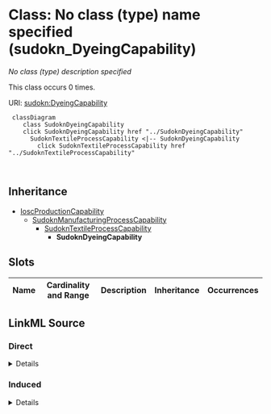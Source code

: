 

# Class: No class (type) name specified (sudokn_DyeingCapability)


_No class (type) description specified_






This class occurs 0 times.


URI: [sudokn:DyeingCapability](http://asu.edu/semantics/SUDOKN/DyeingCapability)






```mermaid
 classDiagram
    class SudoknDyeingCapability
    click SudoknDyeingCapability href "../SudoknDyeingCapability"
      SudoknTextileProcessCapability <|-- SudoknDyeingCapability
        click SudoknTextileProcessCapability href "../SudoknTextileProcessCapability"
      
      
```





## Inheritance
* [IoscProductionCapability](../classes/IoscProductionCapability.md)
    * [SudoknManufacturingProcessCapability](../classes/SudoknManufacturingProcessCapability.md)
        * [SudoknTextileProcessCapability](../classes/SudoknTextileProcessCapability.md)
            * **SudoknDyeingCapability**



## Slots

| Name | Cardinality and Range | Description | Inheritance | Occurrences |
| ---  | --- | --- | --- | --- |














## LinkML Source

<!-- TODO: investigate https://stackoverflow.com/questions/37606292/how-to-create-tabbed-code-blocks-in-mkdocs-or-sphinx -->

### Direct

<details>

```yaml
name: sudokn_DyeingCapability
conforms_to: No schema conformance document specified
annotations:
  count:
    tag: count
    value: 0
description: No class (type) description specified
title: No class (type) name specified
from_schema: sudokn-kg
rank: 1000
is_a: sudokn_TextileProcessCapability
class_uri: sudokn:DyeingCapability

```
</details>

### Induced

<details>

```yaml
name: sudokn_DyeingCapability
conforms_to: No schema conformance document specified
annotations:
  count:
    tag: count
    value: 0
description: No class (type) description specified
title: No class (type) name specified
from_schema: sudokn-kg
rank: 1000
is_a: sudokn_TextileProcessCapability
class_uri: sudokn:DyeingCapability

```
</details>
